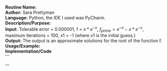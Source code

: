 **Routine Name:** \
**Author:** Sara Prettyman \
**Language:** Python, the IDE I used was PyCharm. \
**Description/Purpose:** \
**Input:**  Tolerable error = 0.000001, f = $x * e^{-x}$, $f_{prime}=e^{-x}-x*e^{-x}$, maximum iterations = 100, x1 = -1 (where x1 is the initial guess.)\
**Output:** The output is an approximate solutions for the root of the function f.\
**Usage/Example:**  \
**Implementation/Code** \
'''

'''

